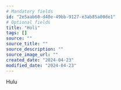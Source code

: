 ```yaml
---
# Mandatory fields
id: "2e5aab60-d40e-49bb-9127-e3ab85a00de1"
# Optional fields
title: "Holi"
tags: []
source: ""
source_title: ""
source_description: ""
source_image_url: ""
created_date: "2024-04-23"
modified_date: "2024-04-23"
---
```

Hulu